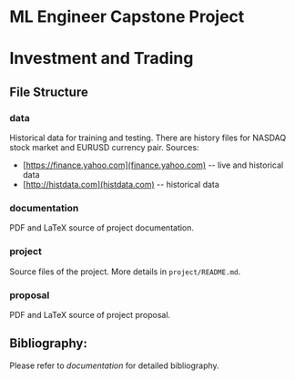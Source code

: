 # ML Engineer Capstone Project
# Investment and Trading

## File Structure

### data
Historical data for training and testing. There are history files for NASDAQ stock market and EURUSD currency pair.
Sources:
- [https://finance.yahoo.com](finance.yahoo.com) -- live and historical data
- [http://histdata.com](histdata.com) -- historical data

### documentation
PDF and LaTeX source of project documentation.

### project
Source files of the project. More details in `project/README.md`.

### proposal
PDF and LaTeX source of project proposal.

## Bibliography:
Please refer to *documentation* for detailed bibliography.
